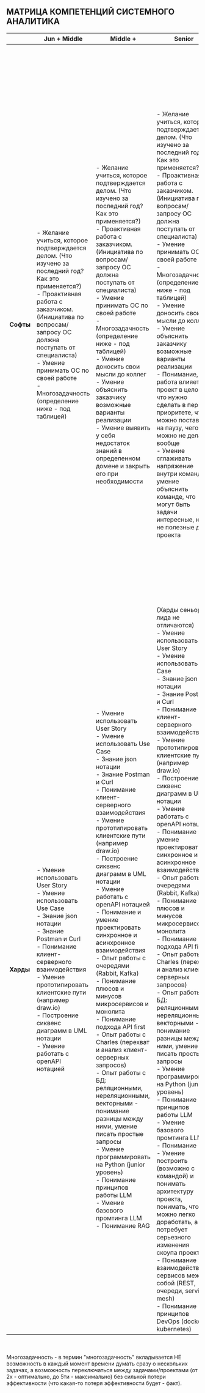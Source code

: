 ## МАТРИЦА КОМПЕТЕНЦИЙ СИСТЕМНОГО АНАЛИТИКА

| | Jun + Middle | Middle + | Senior | Lead |
|---|---|---|---|---|
| **Софты** | - Желание учиться, которое подтверждается делом. (Что изучено за последний год? Как это применяется?)<br>- Проактивная работа с заказчиком. (Инициатива по вопросам/запросу ОС должна поступать от специалиста)<br>- Умение принимать ОС по своей работе<br>- Многозадачность (определение ниже - под таблицей) | - Желание учиться, которое подтверждается делом. (Что изучено за последний год? Как это применяется?)<br>- Проактивная работа с заказчиком. (Инициатива по вопросам/запросу ОС должна поступать от специалиста)<br>- Умение принимать ОС по своей работе<br>- Многозадачность (определение ниже - под таблицей)<br>- Умение доносить свои мысли до коллег<br>- Умение объяснить заказчику возможные варианты реализации<br>- Умение выявить у себя недостаток знаний в определенном домене и закрыть его при необходимости | - Желание учиться, которое подтверждается делом. (Что изучено за последний год? Как это применяется?)<br>- Проактивная работа с заказчиком. (Инициатива по вопросам/запросу ОС должна поступать от специалиста)<br>- Умение принимать ОС по своей работе<br>- Многозадачность (определение ниже - под таблицей)<br>- Умение доносить свои мысли до коллег<br>- Умение объяснить заказчику возможные варианты реализации<br>- Понимание, как работа влияет на проект в целом: что нужно сделать в первом приоритете, что можно поставить на паузу, чего можно не делать вообще<br>- Умение сглаживать напряжение внутри команды, умение объяснить команде, что могут быть задачи интересные, но не полезные для проекта | - Желание учиться, которое подтверждается делом. (Что изучено за последний год? Как это применяется?)<br>- Проактивная работа с заказчиком. (Инициатива по вопросам/запросу ОС должна поступать от специалиста)<br>- Умение принимать ОС по своей работе<br>- Многозадачность (определение ниже - под таблицей)<br>- Умение доносить свои мысли до коллег<br>- Умение объяснить заказчику возможные варианты реализации<br>- Понимание, как работа влияет на проект в целом: что нужно сделать в первом приоритете, что можно поставить на паузу, чего можно не делать вообще<br>- Умение сглаживать напряжение внутри команды, умение объяснить команде, что могут быть задачи интересные, но не полезные для проекта<br>- Наставничество над коллегами из своей компетенции с понятным результатом - приобретением ими желаемых скиллов<br>- Умение давать “ученикам” нетравматичную ОС<br>- Умение проведения встреч one-2-one |
| **Харды** | - Умение использовать User Story<br>- Умение использовать Use Case<br>- Знание json нотации<br>- Знание Postman и Curl<br>- Понимание клиент-серверного взаимодействия<br>- Умение прототипировать клиентские пути (например draw.io)<br>- Построение сиквенс диаграмм в UML нотации<br>- Умение работать с openAPI нотацией | - Умение использовать User Story<br>- Умение использовать Use Case<br>- Знание json нотации<br>- Знание Postman и Curl<br>- Понимание клиент-серверного взаимодействия<br>- Умение прототипировать клиентские пути (например draw.io)<br>- Построение сиквенс диаграмм в UML нотации<br>- Умение работать с openAPI нотацией<br>- Понимание и умение проектировать синхронное и асинхронное взаимодействия<br>- Опыт работы с очередями (Rabbit, Kafka)<br>- Понимание плюсов и минусов микросервисов и монолита<br>- Понимание подхода API first<br>- Опыт работы с Charles (перехват и анализ клиент-серверных запросов)<br>- Опыт работы с БД: реляционными, нереляционными, векторными - понимание разницы между ними, умение писать простые запросы<br>- Умение программировать на Python (junior уровень)<br>- Понимание принципов работы LLM<br>- Умение базового промтинга LLM<br>- Понимание RAG | (Харды сеньора и лида не отличаются)<br>- Умение использовать User Story<br>- Умение использовать Use Case<br>- Знание json нотации<br>- Знание Postman и Curl<br>- Понимание клиент-серверного взаимодействия<br>- Умение прототипировать клиентские пути (например draw.io)<br>- Построение сиквенс диаграмм в UML нотации<br>- Умение работать с openAPI нотацией<br>- Понимание и умение проектировать синхронное и асинхронное взаимодействия<br>- Опыт работы с очередями (Rabbit, Kafka)<br>- Понимание плюсов и минусов микросервисов и монолита<br>- Понимание подхода API first<br>- Опыт работы с Charles (перехват и анализ клиент-серверных запросов)<br>- Опыт работы с БД: реляционными, нереляционными, векторными - понимание разницы между ними, умение писать простые запросы<br>- Умение программировать на Python (junior уровень)<br>- Понимание принципов работы LLM<br>- Умение базового промтинга LLM<br>- Понимание RAG<br>- Умение построить (возможно с командой) и понимать архитектуру проекта, понимать, что можно легко доработать, а что потребует серьезного изменения скоупа проекта<br>- Понимание взаимодействия сервисов между собой (REST, очереди, service mesh)<br>- Понимание принципов DevOps (docker, kubernetes) | (Харды сеньора и лида не отличаются)<br>- Умение использовать User Story<br>- Умение использовать Use Case<br>- Знание json нотации<br>- Знание Postman и Curl<br>- Понимание клиент-серверного взаимодействия<br>- Умение прототипировать клиентские пути (например draw.io)<br>- Построение сиквенс диаграмм в UML нотации<br>- Умение работать с openAPI нотацией<br>- Понимание и умение проектировать синхронное и асинхронное взаимодействия<br>- Опыт работы с очередями (Rabbit, Kafka)<br>- Понимание плюсов и минусов микросервисов и монолита<br>- Понимание подхода API first<br>- Опыт работы с Charles (перехват и анализ клиент-серверных запросов)<br>- Опыт работы с БД: реляционными, нереляционными, векторными - понимание разницы между ними, умение писать простые запросы<br>- Умение программировать на Python (junior уровень)<br>- Понимание принципов работы LLM<br>- Умение базового промтинга LLM<br>- Понимание RAG<br>- Умение построить (возможно с командой) и понимать архитектуру проекта, понимать, что можно легко доработать, а что потребует серьезного изменения скоупа проекта<br>- Понимание взаимодействия сервисов между собой (REST, очереди, service mesh)<br>- Понимание принципов DevOps (docker, kubernetes)

<br> <br> Многозадачность - в термин "многозадачность" вкладывается НЕ возможность в каждый момент времени думать сразу о нескольких задачах, а возможность переключаться между задачами/проектами (от 2х - оптимально, до 5ти - максимально) без сильной потери эффективности (что какая-то потеря эффективности будет - факт).
